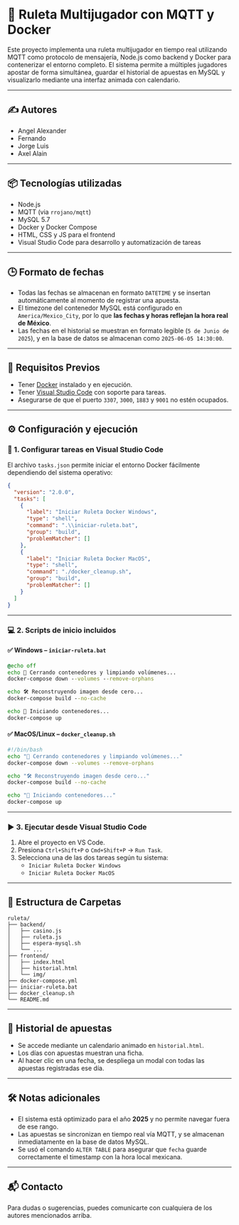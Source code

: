 # 🎰 Ruleta Multijugador con MQTT y Docker

Este proyecto implementa una ruleta multijugador en tiempo real utilizando MQTT como protocolo de mensajería, Node.js como backend y Docker para contenerizar el entorno completo. El sistema permite a múltiples jugadores apostar de forma simultánea, guardar el historial de apuestas en MySQL y visualizarlo mediante una interfaz animada con calendario.

---

## ✍️ Autores

- Angel Alexander  
- Fernando  
- Jorge Luis  
- Axel Alain  

---

## 📦 Tecnologías utilizadas

- Node.js  
- MQTT (via `rrojano/mqtt`)  
- MySQL 5.7  
- Docker y Docker Compose  
- HTML, CSS y JS para el frontend  
- Visual Studio Code para desarrollo y automatización de tareas  

---

## 🕒 Formato de fechas

- Todas las fechas se almacenan en formato `DATETIME` y se insertan automáticamente al momento de registrar una apuesta.
- El timezone del contenedor MySQL está configurado en `America/Mexico_City`, por lo que **las fechas y horas reflejan la hora real de México**.
- Las fechas en el historial se muestran en formato legible (`5 de Junio de 2025`), y en la base de datos se almacenan como `2025-06-05 14:30:00`.

---

## 🧱 Requisitos Previos

- Tener [Docker](https://www.docker.com/products/docker-desktop) instalado y en ejecución.
- Tener [Visual Studio Code](https://code.visualstudio.com/) con soporte para tareas.
- Asegurarse de que el puerto `3307`, `3000`, `1883` y `9001` no estén ocupados.

---

## ⚙️ Configuración y ejecución

### 📁 1. Configurar tareas en Visual Studio Code

El archivo `tasks.json` permite iniciar el entorno Docker fácilmente dependiendo del sistema operativo:

```json
{
  "version": "2.0.0",
  "tasks": [
    {
      "label": "Iniciar Ruleta Docker Windows",
      "type": "shell",
      "command": ".\\iniciar-ruleta.bat",
      "group": "build",
      "problemMatcher": []
    },
    {
      "label": "Iniciar Ruleta Docker MacOS",
      "type": "shell",
      "command": "./docker_cleanup.sh",
      "group": "build",
      "problemMatcher": []
    }
  ]
}
```

---

### 💻 2. Scripts de inicio incluidos

#### ✅ Windows – `iniciar-ruleta.bat`
```bat
@echo off
echo 🔄 Cerrando contenedores y limpiando volúmenes...
docker-compose down --volumes --remove-orphans

echo 🛠 Reconstruyendo imagen desde cero...
docker-compose build --no-cache

echo 🚀 Iniciando contenedores...
docker-compose up
```

#### ✅ MacOS/Linux – `docker_cleanup.sh`
```bash
#!/bin/bash
echo "🔄 Cerrando contenedores y limpiando volúmenes..."
docker-compose down --volumes --remove-orphans

echo "🛠 Reconstruyendo imagen desde cero..."
docker-compose build --no-cache

echo "🚀 Iniciando contenedores..."
docker-compose up
```

---

### ▶️ 3. Ejecutar desde Visual Studio Code

1. Abre el proyecto en VS Code.
2. Presiona `Ctrl+Shift+P` o `Cmd+Shift+P` → `Run Task`.
3. Selecciona una de las dos tareas según tu sistema:
   - `Iniciar Ruleta Docker Windows`
   - `Iniciar Ruleta Docker MacOS`

---

## 🧩 Estructura de Carpetas

```
ruleta/
├── backend/
│   ├── casino.js
│   ├── ruleta.js
│   ├── espera-mysql.sh
│   └── ...
├── frontend/
│   ├── index.html
│   ├── historial.html
│   └── img/
├── docker-compose.yml
├── iniciar-ruleta.bat
├── docker_cleanup.sh
└── README.md
```

---

## 📆 Historial de apuestas

- Se accede mediante un calendario animado en `historial.html`.
- Los días con apuestas muestran una ficha.
- Al hacer clic en una fecha, se despliega un modal con todas las apuestas registradas ese día.

---

## 🛠 Notas adicionales

- El sistema está optimizado para el año **2025** y no permite navegar fuera de ese rango.
- Las apuestas se sincronizan en tiempo real vía MQTT, y se almacenan inmediatamente en la base de datos MySQL.
- Se usó el comando `ALTER TABLE` para asegurar que `fecha` guarde correctamente el timestamp con la hora local mexicana.

---

## 📬 Contacto

Para dudas o sugerencias, puedes comunicarte con cualquiera de los autores mencionados arriba.
